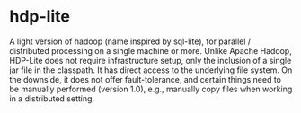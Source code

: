 # hdp-lite
A light version of hadoop (name inspired by sql-lite), for parallel / distributed processing on a single machine or more. Unlike Apache Hadoop, HDP-Lite does not require infrastructure setup, only the inclusion of a single jar file in the classpath. It has direct access to the underlying file system. On the downside, it does not offer fault-tolerance, and certain things need to be manually performed (version 1.0), e.g., manually copy files when working in a distributed setting.
